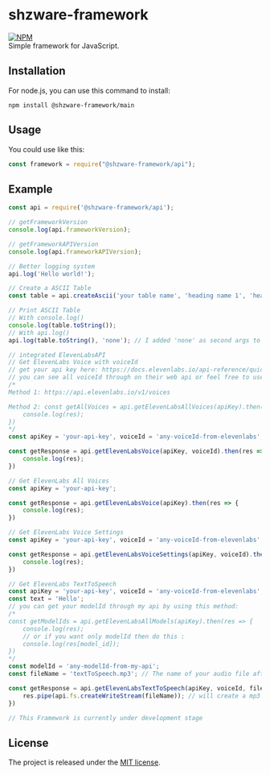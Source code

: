 # shzware-framework
[![NPM](https://nodei.co/npm/@shzware-framework/main.png?stars&downloads)](https://nodei.co/npm/@shzware-framework/main/)  
Simple framework for JavaScript.

## Installation
For node.js, you can use this command to install:

    npm install @shzware-framework/main

## Usage
You could use like this:
```JavaScript
const framework = require("@shzware-framework/api");
```
## Example
```JavaScript
const api = require('@shzware-framework/api');

// getFrameworkVersion
console.log(api.frameworkVersion);

// getFrameworkAPIVersion
console.log(api.frameworkAPIVersion);

// Better logging system
api.log('Hello world!');

// Create a ASCII Table
const table = api.createAscii('your table name', 'heading name 1', 'heading name 2');

// Print ASCII Table
// With console.log()
console.log(table.toString());
// With api.log()
api.log(table.toString(), 'none'); // I added 'none' as second args to remove the date time at beginning to avoid the ascii table looking weird

// integrated ElevenLabsAPI
// Get ElevenLabs Voice with voiceId
// get your api key here: https://docs.elevenlabs.io/api-reference/quick-start/authentication
// you can see all voiceId through on their web api or feel free to use my api here two methods:
/*
Method 1: https://api.elevenlabs.io/v1/voices

Method 2: const getAllVoices = api.getElevenLabsAllVoices(apiKey).then(res => {
    console.log(res);
})
*/
const apiKey = 'your-api-key', voiceId = 'any-voiceId-from-elevenlabs';

const getResponse = api.getElevenLabsVoice(apiKey, voiceId).then(res => {
    console.log(res);
})

// Get ElevenLabs All Voices
const apiKey = 'your-api-key';

const getResponse = api.getElevenLabsVoice(apiKey).then(res => {
    console.log(res);
})

// Get ElevenLabs Voice Settings
const apiKey = 'your-api-key', voiceId = 'any-voiceId-from-elevenlabs';

const getResponse = api.getElevenLabsVoiceSettings(apiKey, voiceId).then(res => {
    console.log(res);
})

// Get ElevenLabs TextToSpeech
const apiKey = 'your-api-key', voiceId = 'any-voiceId-from-elevenlabs';
const text = 'Hello';
// you can get your modelId through my api by using this method:
/*
const getModelIds = api.getElevenLabsAllModels(apiKey).then(res => {
    console.log(res);
    // or if you want only modelId then do this :
    console.log(res[model_id]);
})
*/
const modelId = 'any-modelId-from-my-api';
const fileName = 'textToSpeech.mp3'; // The name of your audio file after converted with your text

const getResponse = api.getElevenLabsTextToSpeech(apiKey, voiceId, fileName, text, modelId).then(res => {
    res.pipe(api.fs.createWriteStream(fileName)); // will create a mp3 file with your text you wanted to speech
})

// This Framework is currently under development stage
```

## License
The project is released under the [MIT license](http://www.opensource.org/licenses/MIT).
